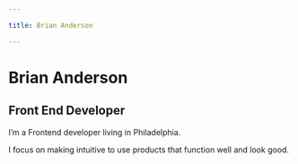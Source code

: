 ```yaml
---

title: Brian Anderson

---
```


# Brian Anderson
## Front End Developer
I’m a Frontend developer living in Philadelphia. 

I focus on making intuitive to use products that function well and look good.

